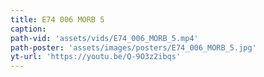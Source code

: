 ```yaml
---
title: E74 006 MORB 5
caption:
path-vid: 'assets/vids/E74_006_MORB_5.mp4'
path-poster: 'assets/images/posters/E74_006_MORB_5.jpg'
yt-url: 'https://youtu.be/Q-9O3z2ibqs'
---
```

